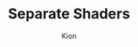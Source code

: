 ---
index : 3
author : Kion
title : Separate Shaders
slug : gtk-brickout
source : https://github.com/kion-dgl/DashGL-GTK-Brickout-Tutorial/tree/master/03_Separate_Shaders
length : 18
---